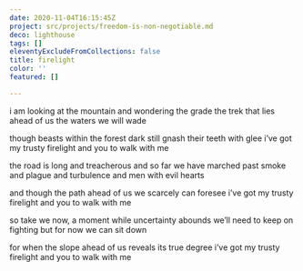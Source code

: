 ```yaml
---
date: 2020-11-04T16:15:45Z
project: src/projects/freedom-is-non-negotiable.md
deco: lighthouse
tags: []
eleventyExcludeFromCollections: false
title: firelight
color: ''
featured: []

---
```

i am looking at the mountain
and wondering the grade
the trek that lies ahead of us
the waters we will wade

though beasts within the forest dark
still gnash their teeth with glee
i’ve got my trusty firelight
and you to walk with me

the road is long and treacherous
and so far we have marched
past smoke and plague and turbulence
and men with evil hearts

and though the path ahead of us
we scarcely can foresee
i’ve got my trusty firelight
and you to walk with me

so take we now, a moment
while uncertainty abounds
we’ll need to keep on fighting
but for now we can sit down

for when the slope ahead of us
reveals its true degree
i’ve got my trusty firelight
and you to walk with me